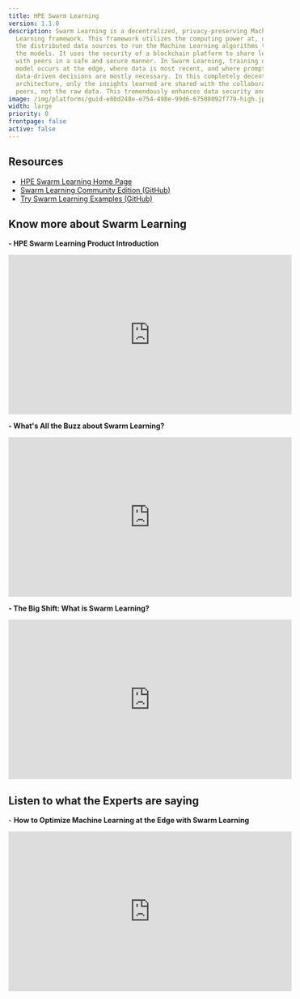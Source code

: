 ```yaml
---
title: HPE Swarm Learning
version: 1.1.0
description: Swarm Learning is a decentralized, privacy-preserving Machine
  Learning framework. This framework utilizes the computing power at, or near,
  the distributed data sources to run the Machine Learning algorithms that train
  the models. It uses the security of a blockchain platform to share learnings
  with peers in a safe and secure manner. In Swarm Learning, training of the
  model occurs at the edge, where data is most recent, and where prompt,
  data-driven decisions are mostly necessary. In this completely decentralized
  architecture, only the insights learned are shared with the collaborating ML
  peers, not the raw data. This tremendously enhances data security and privacy.
image: /img/platforms/guid-e80d248e-e754-498e-99d6-67508092f779-high.jpg
width: large
priority: 0
frontpage: false
active: false
---
```

## Resources[](https://www.hpe.com/us/en/solutions/artificial-intelligence/swarm-learning.html)

* [H﻿PE Swarm Learning Home Page](https://www.hpe.com/us/en/solutions/artificial-intelligence/swarm-learning.html)
* [Swarm Learning Community Edition (GitHub)](https://github.com/HewlettPackard/swarm-learning)
* [Try Swarm Learning Examples (GitHub)](https://github.com/HewlettPackard/swarm-learning/tree/master/examples)

## Know more about Swarm Learning

**\-﻿ HPE Swarm Learning Product Introduction**

<iframe width="560" height="315" src="https://www.youtube.com/embed/8TfxmXBjEZA" title="YouTube video player" frameborder="0" allow="accelerometer; autoplay; clipboard-write; encrypted-media; gyroscope; picture-in-picture" allowfullscreen></iframe>

**\-﻿ What's All the Buzz about Swarm Learning?**

<iframe width="560" height="315" src="https://www.youtube.com/embed/JqwjyENd89I" title="YouTube video player" frameborder="0" allow="accelerometer; autoplay; clipboard-write; encrypted-media; gyroscope; picture-in-picture" allowfullscreen></iframe>

**\-﻿ The Big Shift: What is Swarm Learning?**

<iframe width="560" height="315" src="https://www.youtube.com/embed/6Fep6Lw5t-U" title="YouTube video player" frameborder="0" allow="accelerometer; autoplay; clipboard-write; encrypted-media; gyroscope; picture-in-picture" allowfullscreen></iframe>

## Listen to what the Experts are saying

\-﻿ **How to Optimize Machine Learning at the Edge with Swarm Learning**

<iframe width="560" height="315" src="https://www.youtube.com/embed/paBt6nvyTHQ" title="YouTube video player" frameborder="0" allow="accelerometer; autoplay; clipboard-write; encrypted-media; gyroscope; picture-in-picture" allowfullscreen></iframe>